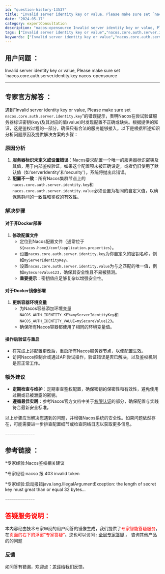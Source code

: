 ```yaml
---
id: "question-history-13537"
title: "Invalid server identity key or value, Please make sure set `nacos.core.auth.server.identity.key nacos-opensource"
date: "2024-05-17"
category: expertConsultation
description: "nacos-opensource Invalid server identity key or value, Please make sure set `nacos.core.auth.server.identity.key"
tags: ["Invalid server identity key or value","nacos.core.auth.server.identity.key"]
keywords: ["Invalid server identity key or value","nacos.core.auth.server.identity.key"]
---
```


## 用户问题 ： 
 Invalid server identity key or value, Please make sure set `nacos.core.auth.server.identity.key nacos-opensource 

---------------
## 专家官方解答 ：

遇到“Invalid server identity key or value, Please make sure set `nacos.core.auth.server.identity.key`”的错误提示，表明Nacos在尝试验证服务器标识密钥(key)及其对应的值(value)时发现配置不正确或缺失。根据提供的知识，这是鉴权过程的一部分，确保只有合法的服务能够接入。以下是根据所述知识分析问题原因及提供解决方案的步骤：

### 原因分析
1. **服务器标识未定义或设置错误**：Nacos要求配置一个唯一的服务器标识密钥及其值，用于内部鉴权验证。如果这个配置项未被正确设定，或者仍旧使用了默认值（如'serverIdentity'和'security'），系统将抛出此错误。
2. **配置不一致**：所有Nacos集群节点上的`nacos.core.auth.server.identity.key`和`nacos.core.auth.server.identity.value`必须设置为相同的自定义值，以确保集群间的一致性和鉴权的有效性。

### 解决步骤
#### 对于非Docker部署
1. **修改配置文件**
   - 定位到Nacos配置文件（通常位于`${nacos.home}/conf/application.properties`）。
   - 设置`nacos.core.auth.server.identity.key`为你自定义的密钥名称，例如`myServerIdentityKey`。
   - 设置`nacos.core.auth.server.identity.value`为与之匹配的唯一值，例如`mySecureValue123`，确保其安全性且不易被猜测。
   - **重要提示**：密钥值应足够复杂以增强安全性。

#### 对于Docker镜像部署
1. **更新容器环境变量**
   - 为Nacos容器添加环境变量`NACOS_AUTH_IDENTITY_KEY=myServerIdentityKey`和`NACOS_AUTH_IDENTITY_VALUE=mySecureValue123`。
   - 确保所有Nacos容器都使用了相同的环境变量值。

#### 操作后验证与重启
- 在完成上述配置更改后，重启所有Nacos服务器节点，以使配置生效。
- 访问Nacos控制台或通过API尝试操作，验证错误是否已解决，以及鉴权机制是否正常工作。

### 额外建议
- **定期检查与维护**：定期审查鉴权配置，确保密钥的保密性和有效性，避免使用过期或已被泄露的密钥。
- **遵循最佳实践**：参考Nacos官方文档中关于[权限认证](https://nacos.io/docs/latest/guide/user/auth/)的部分，确保配置与实践符合最新安全标准。

以上步骤应当解决您遇到的问题，并增强Nacos系统的安全性。如果问题依然存在，可能需要进一步排查配置细节或检查网络日志以获取更多信息。


<font color="#949494">---------------</font> 


## 参考链接 ：

*专家经验:Nacos鉴权相关建议 
 
 *专家经验:nacso 报 403 invalid token 
 
 *专家经验:启动报错java.lang.IllegalArgumentException: the length of secret key must great than or equal 32 bytes... 


 <font color="#949494">---------------</font> 
 


## <font color="#FF0000">答疑服务说明：</font> 

本内容经由技术专家审阅的用户问答的镜像生成，我们提供了<font color="#FF0000">专家智能答疑服务</font>，在<font color="#FF0000">页面的右下的浮窗”专家答疑“</font>。您也可以访问 : [全局专家答疑](https://opensource.alibaba.com/chatBot) 。 咨询其他产品的的问题

### 反馈
如问答有错漏，欢迎点：[差评](https://ai.nacos.io/user/feedbackByEnhancerGradePOJOID?enhancerGradePOJOId=13918)给我们反馈。
